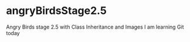 # angryBirdsStage2.5
Angry Birds stage 2.5 with Class Inheritance and Images
I am learning Git today
